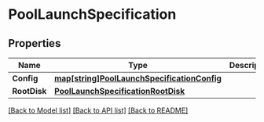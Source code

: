 # PoolLaunchSpecification

## Properties

Name | Type | Description | Notes
------------ | ------------- | ------------- | -------------
**Config** | [**map[string]PoolLaunchSpecificationConfig**](pool_launch_specification_config.md) |  | [optional] 
**RootDisk** | [**PoolLaunchSpecificationRootDisk**](pool_launch_specification_root_disk.md) |  | [optional] 

[[Back to Model list]](../README.md#documentation-for-models) [[Back to API list]](../README.md#documentation-for-api-endpoints) [[Back to README]](../README.md)


